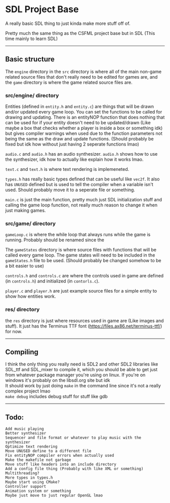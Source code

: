 # SDL Project Base
A really basic SDL thing to just kinda make more stuff off of.

Pretty much the same thing as the CSFML project base but in SDL (This time mainly to learn SDL)<br>

---

## Basic structure
The `engine` directory in the `src` directory is where all of the main non-game related source files that don't really need to be edited for games are, and the `game` directory is where the game related source files are.<br>

### src/engine/ directory
Entities (defined in `entity.h` and `entity.c`) are things that will be drawn and/or updated every game loop. You can set the functions to be called for drawing and updating. There is an entityNOP function that does nothing that can be used for if your entity doesn't need to be updated/drawn (Like maybe a box that checks whether a player is inside a box or something idk) but gives compiler warnings when used due to the function parameters not being the same as the draw and update functions. (Should probably be fixed but idk how without just having 2 seperate functions lmao)<br>

`audio.c` and `audio.h` has an audio synthesizer. `audio.h` shows how to use the synthesizer, idk how to actually like explain how it works lmao.<br>

`text.c` and `text.h` is where text rendering is implemeneted.<br>

`types.h` has really basic types defined that can be useful like `vec2f`. It also has `UNUSED` defined but is used to tell the compiler when a variable isn't used. Should probably move it to a seperate file or something.<br>

`main.c` is just the main function, pretty much just SDL initialization stuff and calling the game loop function, not really much reason to change it when just making games.<br>

### src/game/ directory
`gameLoop.c` is where the while loop that always runs while the game is running. Probably should be renamed since the <br>

The `gameStates` directory is where source files with functions that will be called every game loop. The game states will need to be included in the `gameStates.h` file to be used. (Should probably be changed somehow to be a bit easier to use)<br>

`controls.h` and `controls.c` are where the controls used in game are defined (in `controls.h`) and initialized (in `contorls.c`).

`player.c` and `player.h` are just example source files for a simple entity to show how entities work.

### res/ directory
the `res` directory is just where resources used in game are (Like images and stuff). It just has the Terminus TTF font (https://files.ax86.net/terminus-ttf/) for now.

---

## Compiling
I think the only thing you really need is SDL2 and other SDL2 libraries like SDL_ttf and SDL_mixer to compile it, which you should be able to get just from whatever package manager you're using on linux. If you're on windows it's probably on the libsdl.org site but idk<br>
It should work by just doing `make` in the command line since it's not a really complex project lmao<br>
`make debug` includes debug stuff for stuff like gdb<br>

---

## Todo:

`Add music playing`<br>
`Better synthesizer`<br>
`Sequencer and file format or whatever to play music with the synthesizer`<br>
`Optimize text rendering`<br>
`Move UNUSED define to a different file`<br>
`Fix entityNOP compiler errors when actually used`<br>
`Make the makefile not garbage`<br>
`Move stuff like headers into an include directory`<br>
`Add a config file thing (Probably with like XML or something)`<br>
`Multithreading?`<br>
`More types in types.h`<br>
`Maybe start using CMake?`<br>
`Controller support`<br>
`Animation system or something`<br>
`Maybe just move to just regular OpenGL lmao`<br>
